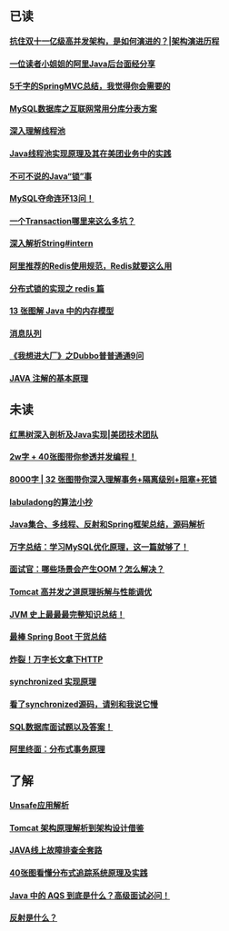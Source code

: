 
## 已读

#### [抗住双十一亿级高并发架构，是如何演进的？|架构演进历程](https://mp.weixin.qq.com/s/O40BCRldOq8JxRp1tLvxDA)

#### [一位读者小姐姐的阿里Java后台面经分享](https://zhuanlan.zhihu.com/p/165028741)

#### [5千字的SpringMVC总结，我觉得你会需要的](https://juejin.im/post/6869370008997380104)

#### [MySQL数据库之互联网常用分库分表方案](https://www.cnblogs.com/littlecharacter/p/9342129.html)

#### [深入理解线程池](http://www.ideabuffer.cn/2017/04/04/深入理解Java线程池：ThreadPoolExecutor/)

#### [Java线程池实现原理及其在美团业务中的实践](https://tech.meituan.com/2020/04/02/java-pooling-pratice-in-meituan.html)

#### [不可不说的Java“锁”事](https://tech.meituan.com/2018/11/15/java-lock.html)

#### [MySQL夺命连环13问！](https://mp.weixin.qq.com/s/UFb-hqxc_nSfSZBXeOfx8Q)

#### [一个Transaction哪里来这么多坑？](https://mp.weixin.qq.com/s/rz5w2KWzs7ubzO36lGNA4Q)

#### [深入解析String#intern](https://tech.meituan.com/2014/03/06/in-depth-understanding-string-intern.html)

#### [阿里推荐的Redis使用规范，Redis就要这么用](https://my.oschina.net/u/3077716/blog/4401828)

#### [分布式锁的实现之 redis 篇](https://xiaomi-info.github.io/2019/12/17/redis-distributed-lock/)

#### [13 张图解 Java 中的内存模型](https://mp.weixin.qq.com/s/X-LuMxF6QOmKdnPmToFHxA)

#### [消息队列](https://mp.weixin.qq.com/s/tzTLa7U0vVPHqIlAha3nhw)

#### [《我想进大厂》之Dubbo普普通通9问](https://mp.weixin.qq.com/s/txlRNeh-kQDrk304AA9u4w)

#### [JAVA 注解的基本原理](https://juejin.im/post/6844903636733001741)

## 未读

#### [红黑树深入剖析及Java实现|美团技术团队](https://zhuanlan.zhihu.com/p/24367771)

#### [2w字 + 40张图带你参透并发编程！](https://juejin.im/post/6862464169158344717)

#### [8000字 | 32 张图带你深入理解事务+隔离级别+阻塞+死锁](https://juejin.im/post/6868314646496051207)

#### [labuladong的算法小抄](https://labuladong.gitbook.io/algo/)

#### [Java集合、多线程、反射和Spring框架总结，源码解析](https://www.geekschool.org/2020/07/30/12708.html)

#### [万字总结：学习MySQL优化原理，这一篇就够了！](https://cloud.tencent.com/developer/article/1103154)

#### [面试官：哪些场景会产生OOM？怎么解决？](https://juejin.im/post/6873299829784018952)

#### [Tomcat 高并发之道原理拆解与性能调优](https://mp.weixin.qq.com/s/1ytsjz2KxV5DEv-FLUF3dQ)

#### [JVM 史上最最最完整知识总结！](https://mp.weixin.qq.com/s/GAXLr0cIcLnGaTXVstHKvA)

#### [最棒 Spring Boot 干货总结](https://mp.weixin.qq.com/s/iTmFIQxZqTOymZ3EKI4T-g)

#### [炸裂！万字长文拿下HTTP](https://mp.weixin.qq.com/s/IArRC3Qf5MWq0uVGrsgzxw)

#### [synchronized 实现原理](https://xiaomi-info.github.io/2020/03/24/synchronized/)

#### [看了synchronized源码，请别和我说它慢](https://mp.weixin.qq.com/s/93n0qqJUv1_7x8kQZWIhtg)

#### [SQL数据库面试题以及答案！](https://mp.weixin.qq.com/s/jf9g_s6Vro2BzzEHo6xuYQ)

#### [阿里终面：分布式事务原理](https://mp.weixin.qq.com/s/7gfmnXQRRim0OCIRC0tQ5w)


## 了解
#### [Unsafe应用解析](https://tech.meituan.com/2019/02/14/talk-about-java-magic-class-unsafe.html)

#### [Tomcat 架构原理解析到架构设计借鉴](https://mp.weixin.qq.com/s/AnSiLspqq73K0v5m7JY_yw)

#### [JAVA线上故障排查全套路](https://fredal.xin/java-error-check)

#### [40张图看懂分布式追踪系统原理及实践](https://mp.weixin.qq.com/s/q24kNJTA3waMpVVznxo8vw)

#### [Java 中的 AQS 到底是什么？高级面试必问！](https://mp.weixin.qq.com/s/PwUDw-KYDjjTJhXY1WFDww)

#### [反射是什么？](https://mp.weixin.qq.com/s/dkEsY8fZ-EjyK8D31YzgOQ)

